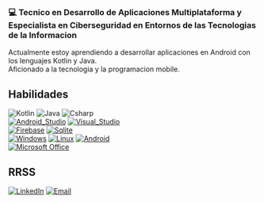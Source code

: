 ### 💻 Tecnico en Desarrollo de Aplicaciones Multiplataforma y Especialista en Ciberseguridad en Entornos de las Tecnologias de la Informacion

Actualmente estoy aprendiendo a desarrollar aplicaciones en Android con los lenguajes Kotlin y Java.</br>
Aficionado a la tecnologia y la programacion mobile.

## Habilidades

![Kotlin](https://img.shields.io/badge/Kotlin-0095D5?style=for-the-badge&logo=kotlin&logoColor=white&labelColor=101010)
![Java](https://img.shields.io/badge/Java-007396?style=for-the-badge&logo=java&logoColor=white&labelColor=101010)
![Csharp](https://img.shields.io/badge/csharp-6E3995?style=for-the-badge&logo=csharp&logoColor=white&labelColor=101010)
</br>
[![Android_Studio](https://img.shields.io/badge/Android_Studio-3DDC84?style=for-the-badge&logo=android-studio&logoColor=white&labelColor=101010)]()
[![Visual_Studio](https://img.shields.io/badge/visual_studio-5D0881?style=for-the-badge&logo=visualstudio&logoColor=white&labelColor=101010)]()
</br>
[![Firebase](https://img.shields.io/badge/Firebase-FFCA28?style=for-the-badge&logo=firebase&logoColor=white&labelColor=101010)]()
[![Sqlite](https://img.shields.io/badge/sqlite-80B6F3?style=for-the-badge&logo=sqlite&logoColor=white&labelColor=101010)]()
</br>
[![Windows](https://img.shields.io/badge/windows-2785F0?style=for-the-badge&logo=windows&logoColor=white&labelColor=101010)]()
[![Linux](https://img.shields.io/badge/linux-F3A811?style=for-the-badge&logo=linux&logoColor=white&labelColor=101010)]()
[![Android](https://img.shields.io/badge/Android-3DDC84?style=for-the-badge&logo=android&logoColor=white&labelColor=101010)]()
</br>
[![Microsoft Office](https://img.shields.io/badge/microsoft_office-DE5E00?style=for-the-badge&logo=microsoftoffice&logoColor=white&labelColor=101010)]()

## RRSS
[![LinkedIn](https://img.shields.io/badge/LinkedIn-Jose_Fernando_Alvarez-0077B5?style=for-the-badge&logo=linkedin&logoColor=white&labelColor=101010)](https://www.linkedin.com/in/jose-fernando-álvarez-romero-074625209)
[![Email](https://img.shields.io/badge/Gmail-joseferalvarezromero@gmail.com-D14836?style=for-the-badge&logo=gmail&logoColor=white&labelColor=101010)](mailto:joseferalvarezromero@gmail.com)




